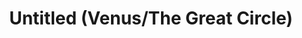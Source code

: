 ---
layout: digitalobject
artist: Jean-Michel Basquiat
title: Untitled (Venus/The Great Circle)
year: 1983
medium: acrylic, oil stick, and paper collage on canvas
owned_by: SFMOMA
dimensions: 66 in. x 60 in. (167.64 cm x 152.4 cm)
permanent_url: https://www.sfmoma.org/artwork/97.677  
image: /media/basquiat.png
---